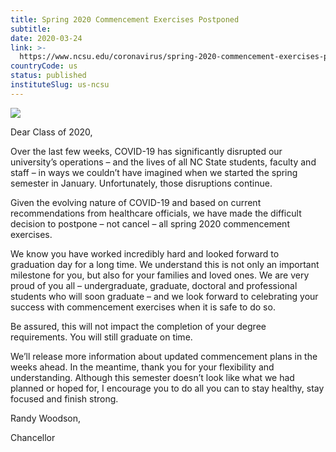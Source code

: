 ```yaml
---
title: Spring 2020 Commencement Exercises Postponed
subtitle: 
date: 2020-03-24
link: >-
  https://www.ncsu.edu/coronavirus/spring-2020-commencement-exercises-postponed/
countryCode: us
status: published
instituteSlug: us-ncsu
---
```

![](https://www.ncsu.edu/favicon.ico)

Dear Class of 2020,

Over the last few weeks, COVID-19 has significantly disrupted our university’s operations – and the lives of all NC State students, faculty and staff – in ways we couldn’t have imagined when we started the spring semester in January. Unfortunately, those disruptions continue.

Given the evolving nature of COVID-19 and based on current recommendations from healthcare officials, we have made the difficult decision to postpone – not cancel – all spring 2020 commencement exercises.

We know you have worked incredibly hard and looked forward to graduation day for a long time. We understand this is not only an important milestone for you, but also for your families and loved ones. We are very proud of you all – undergraduate, graduate, doctoral and professional students who will soon graduate – and we look forward to celebrating your success with commencement exercises when it is safe to do so.

Be assured, this will not impact the completion of your degree requirements. You will still graduate on time.

We’ll release more information about updated commencement plans in the weeks ahead. In the meantime, thank you for your flexibility and understanding. Although this semester doesn’t look like what we had planned or hoped for, I encourage you to do all you can to stay healthy, stay focused and finish strong.

Randy Woodson,

Chancellor